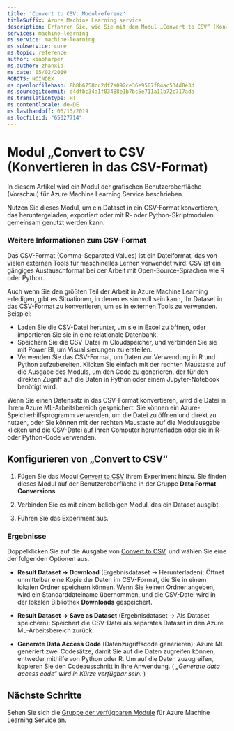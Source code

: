 ```yaml
---
title: 'Convert to CSV: Modulreferenz'
titleSuffix: Azure Machine Learning service
description: Erfahren Sie, wie Sie mit dem Modul „Convert to CSV“ (Konvertieren in das CSV-Format) in Azure Machine Learning Service ein Dataset in ein CSV-Format konvertieren, das heruntergeladen, exportiert oder mit R- oder Python-Skriptmodulen gemeinsam genutzt werden kann.
services: machine-learning
ms.service: machine-learning
ms.subservice: core
ms.topic: reference
author: xiaoharper
ms.author: zhanxia
ms.date: 05/02/2019
ROBOTS: NOINDEX
ms.openlocfilehash: 8b8b6758cc2df7a092ce36e9507f84ac534d0e3d
ms.sourcegitcommit: d4dfbc34a1f03488e1b7bc5e711a11b72c717ada
ms.translationtype: HT
ms.contentlocale: de-DE
ms.lasthandoff: 06/13/2019
ms.locfileid: "65027714"
---
```

# <a name="convert-to-csv-module"></a>Modul „Convert to CSV (Konvertieren in das CSV-Format)

In diesem Artikel wird ein Modul der grafischen Benutzeroberfläche (Vorschau) für Azure Machine Learning Service beschrieben.

Nutzen Sie dieses Modul, um ein Dataset in ein CSV-Format konvertieren, das heruntergeladen, exportiert oder mit R- oder Python-Skriptmodulen gemeinsam genutzt werden kann.

### <a name="more-about-the-csv-format"></a>Weitere Informationen zum CSV-Format 

Das CSV-Format (Comma-Separated Values) ist ein Dateiformat, das von vielen externen Tools für maschinelles Lernen verwendet wird. CSV ist ein gängiges Austauschformat bei der Arbeit mit Open-Source-Sprachen wie R oder Python.

Auch wenn Sie den größten Teil der Arbeit in Azure Machine Learning erledigen, gibt es Situationen, in denen es sinnvoll sein kann, Ihr Dataset in das CSV-Format zu konvertieren, um es in externen Tools zu verwenden. Beispiel:

+ Laden Sie die CSV-Datei herunter, um sie in Excel zu öffnen, oder importieren Sie sie in eine relationale Datenbank.  
+ Speichern Sie die CSV-Datei im Cloudspeicher, und verbinden Sie sie mit Power BI, um Visualisierungen zu erstellen.  
+ Verwenden Sie das CSV-Format, um Daten zur Verwendung in R und Python aufzubereiten. Klicken Sie einfach mit der rechten Maustaste auf die Ausgabe des Moduls, um den Code zu generieren, der für den direkten Zugriff auf die Daten in Python oder einem Jupyter-Notebook benötigt wird. 

Wenn Sie einen Datensatz in das CSV-Format konvertieren, wird die Datei in Ihrem Azure ML-Arbeitsbereich gespeichert. Sie können ein Azure-Speicherhilfsprogramm verwenden, um die Datei zu öffnen und direkt zu nutzen, oder Sie können mit der rechten Maustaste auf die Modulausgabe klicken und die CSV-Datei auf Ihren Computer herunterladen oder sie in R- oder Python-Code verwenden.  

## <a name="how-to-configure-convert-to-csv"></a>Konfigurieren von „Convert to CSV“

1.  Fügen Sie das Modul [Convert to CSV](./convert-to-csv.md) Ihrem Experiment hinzu. Sie finden dieses Modul auf der Benutzeroberfläche in der Gruppe **Data Format Conversions**. 

2. Verbinden Sie es mit einem beliebigen Modul, das ein Dataset ausgibt.   
  
3.  Führen Sie das Experiment aus.

### <a name="results"></a>Ergebnisse
  

Doppelklicken Sie auf die Ausgabe von [Convert to CSV](./convert-to-csv.md), und wählen Sie eine der folgenden Optionen aus.  

 + **Result Dataset -> Download** (Ergebnisdataset -> Herunterladen): Öffnet unmittelbar eine Kopie der Daten im CSV-Format, die Sie in einem lokalen Ordner speichern können. Wenn Sie keinen Ordner angeben, wird ein Standarddateiname übernommen, und die CSV-Datei wird in der lokalen Bibliothek **Downloads** gespeichert.


 + **Result Dataset -> Save as Dataset** (Ergebnisdataset -> Als Dataset speichern): Speichert die CSV-Datei als separates Dataset in den Azure ML-Arbeitsbereich zurück.

 + **Generate Data Access Code** (Datenzugriffscode generieren): Azure ML generiert zwei Codesätze, damit Sie auf die Daten zugreifen können, entweder mithilfe von Python oder R. Um auf die Daten zuzugreifen, kopieren Sie den Codeausschnitt in Ihre Anwendung. ( *„Generate data access code“ wird in Kürze verfügbar sein.* )

## <a name="next-steps"></a>Nächste Schritte

Sehen Sie sich die [Gruppe der verfügbaren Module](module-reference.md) für Azure Machine Learning Service an. 